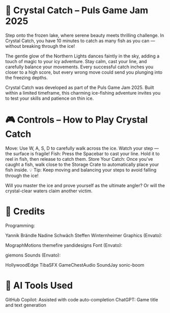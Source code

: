 # 🎣 Crystal Catch – Puls Game Jam 2025
Step onto the frozen lake, where serene beauty meets thrilling challenge. In Crystal Catch, you have 10 minutes to catch as many fish as you can — without breaking through the ice!

The gentle glow of the Northern Lights dances faintly in the sky, adding a touch of magic to your icy adventure. Stay calm, cast your line, and carefully balance your movements. Every successful catch inches you closer to a high score, but every wrong move could send you plunging into the freezing depths.

Crystal Catch was developed as part of the Puls Game Jam 2025. Built within a limited timeframe, this charming ice-fishing adventure invites you to test your skills and patience on thin ice.

# 🎮 Controls – How to Play Crystal Catch
Move: Use W, A, S, D to carefully walk across the ice. Watch your step — the surface is fragile!
Fish: Press the Spacebar to cast your line. Hold it to reel in fish, then release to catch them.
Store Your Catch: Once you've caught a fish, walk close to the Storage Crate to automatically place your fish inside.
💡 Tip: Keep moving and balancing your steps to avoid falling through the ice!

Will you master the ice and prove yourself as the ultimate angler? Or will the crystal-clear waters claim another victim.


# 🎉 Credits 
Programming:

Yannik Brändle
Nadine Schwäch
Steffen Winternheimer
Graphics (Envato):

MographMotions
themefire
yandidesigns
Font (Envato):

giemons
Sounds (Envato):

HollywoodEdge
TibaSFX
GameChestAudio
SoundJay
sonic-boom

# 🤖 AI Tools Used
GitHub Copilot: Assisted with code auto-completion
ChatGPT: Game title and text generation
